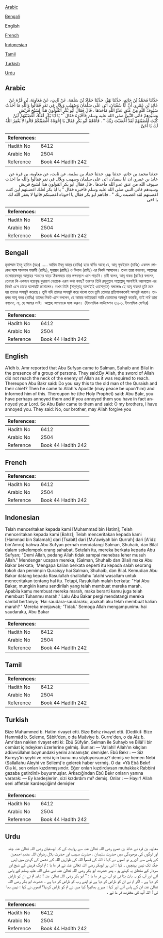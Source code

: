 [Arabic](#arabic)

[Bengali](#bengali)

[English](#english)

[French](#french)

[Indonesian](#indonesian)

[Tamil](#tamil)

[Turkish](#turkish)

[Urdu](#urdu)

## Arabic


<div dir="rtl" lang="ar" style={{fontSize:'larger',backgroundColor:'#f8f9fa',padding:20}}>
حَدَّثَنَا مُحَمَّدُ بْنُ حَاتِمٍ، حَدَّثَنَا بَهْزٌ، حَدَّثَنَا حَمَّادُ بْنُ سَلَمَةَ، عَنْ ثَابِتٍ، عَنْ مُعَاوِيَةَ، بْنِ قُرَّةَ عَنْ عَائِذِ بْنِ عَمْرٍو، أَنَّ أَبَا سُفْيَانَ، أَتَى عَلَى سَلْمَانَ وَصُهَيْبٍ وَبِلاَلٍ فِي نَفَرٍ فَقَالُوا وَاللَّهِ مَا أَخَذَتْ سُيُوفُ اللَّهِ مِنْ عُنُقِ عَدُوِّ اللَّهِ مَأْخَذَهَا ‏.‏ قَالَ فَقَالَ أَبُو بَكْرٍ أَتَقُولُونَ هَذَا لِشَيْخِ قُرَيْشٍ وَسَيِّدِهِمْ فَأَتَى النَّبِيَّ صلى الله عليه وسلم فَأَخْبَرَهُ فَقَالَ ‏ "‏ يَا أَبَا بَكْرٍ لَعَلَّكَ أَغْضَبْتَهُمْ لَئِنْ كُنْتَ أَغْضَبْتَهُمْ لَقَدْ أَغْضَبْتَ رَبَّكَ ‏"‏ ‏.‏ فَأَتَاهُمْ أَبُو بَكْرٍ فَقَالَ يَا إِخْوَتَاهْ أَغْضَبْتُكُمْ قَالُوا لاَ يَغْفِرُ اللَّهُ لَكَ يَا أُخَىَّ ‏.‏
</div>
<div style={{backgroundColor:'#f8f9fa',padding:20, marginBottom: 10}}><table> <thead> <tr> <th>References:</th> <th></th> </tr> </thead> <tbody><tr><td>Hadith No</td><td>6412</td></tr><tr><td>Arabic No</td><td>2504</td></tr><tr><td>Reference</td><td>Book 44 Hadith 242</td></tr></tbody></table></div>


<div dir="rtl" lang="ar" style={{fontSize:'larger',backgroundColor:'#f8f9fa',padding:20}}>
حدثنا محمد بن حاتم، حدثنا بهز، حدثنا حماد بن سلمة، عن ثابت، عن معاوية، بن قرة عن عايذ بن عمرو، ان ابا سفيان، اتى على سلمان وصهيب وبلال في نفر فقالوا والله ما اخذت سيوف الله من عنق عدو الله ماخذها . قال فقال ابو بكر اتقولون هذا لشيخ قريش وسيدهم فاتى النبي صلى الله عليه وسلم فاخبره فقال " يا ابا بكر لعلك اغضبتهم لين كنت اغضبتهم لقد اغضبت ربك " . فاتاهم ابو بكر فقال يا اخوتاه اغضبتكم قالوا لا يغفر الله لك يا اخى
</div>
<div style={{backgroundColor:'#f8f9fa',padding:20, marginBottom: 10}}><table> <thead> <tr> <th>References:</th> <th></th> </tr> </thead> <tbody><tr><td>Hadith No</td><td>6412</td></tr><tr><td>Arabic No</td><td>2504</td></tr><tr><td>Reference</td><td>Book 44 Hadith 242</td></tr></tbody></table></div>

## Bengali


<div dir="ltr" lang="bn" style={{fontSize:'larger',backgroundColor:'#f8f9fa',padding:20}}>
মুহাম্মাদ ইবনু হাতিম (রহঃ) ..... আয়িয ইবনু আম্‌র (রাযিঃ) হতে বর্ণিত আছে যে, আবূ সুফইয়ান (রাযিঃ) একদল লোকের সঙ্গে সালমান ফারসী (রাযিঃ), সুহায়ব (রাযিঃ) ও বিলাল (রাযিঃ) এর নিকট আসলেন। তখন তারা বললেন, আল্লাহর তলোয়ারসমূহ আল্লাহর শক্ৰদের ঘাড়ে ঠিকসময়ে তার লক্ষ্যস্থলে এসে পড়েনি। রাবী বলেন, আবূ বাকর (রাযিঃ) বললেন, তোমরা কি একজন বয়োবৃদ্ধ কুরায়শ নেতাকে এরূপ কথা বলছ? তারপর তিনি রসূলুল্লাহ সাল্লাল্লাহু আলাইহি ওয়াসাল্লাম এর নিকট এসে তাকে ব্যাপারটি জানালেন। তখন তিনি (সাল্লাল্লাহু আলাইহি ওয়াসাল্লাম) বললেনঃ হে আবূ বাকর! তুমি মনে হয় তাদের অসন্তুষ্ট করেছে। তুমি যদি তাদের অসন্তুষ্ট করে থাকো তবে তুমি তোমার প্রতিপালককেই অসন্তুষ্ট করলে। তারপর আবূ বকর (রাযিঃ) তাদের নিকট এসে বললেন, হে আমার ভাইয়েরা! আমি তোমাদের অসন্তুষ্ট করেছি, তাই না? তারা বললেন, না, হে আমার ভাই। আল্লাহ আপনাকে মাফ করুন। (ইসলামিক ফাউন্ডেশন ৬১৮৬, ইসলামিক সেন্টার)
</div>
<div style={{backgroundColor:'#f8f9fa',padding:20, marginBottom: 10}}><table> <thead> <tr> <th>References:</th> <th></th> </tr> </thead> <tbody><tr><td>Hadith No</td><td>6412</td></tr><tr><td>Arabic No</td><td>2504</td></tr><tr><td>Reference</td><td>Book 44 Hadith 242</td></tr></tbody></table></div>

## English


<div dir="ltr" lang="en" style={{fontSize:'larger',backgroundColor:'#f8f9fa',padding:20}}>
A'idh b. Amr reported that Abu Sufyan came to Salman, Suhaib and Bilal in the presence of a group of persons. They said:By Allah, the sword of Allah did not reach the neck of the enemy of Allah as it was required to reach. Thereupon Abu Bakr said: Do you say this to the old man of the Quraish and their chief? Then he came to Allah's Apostle (may peace be upon'him) and informed him of this. Thereupon he (the Holy Prophet) said: Abu Bakr, you have perhaps annoyed them and if you annoyed them you have in fact annoyed your Lord. So Abu Bakr came to them and said: O my brothers, I have annoyed you. They said: No, our brother, may Allah forgive you
</div>
<div style={{backgroundColor:'#f8f9fa',padding:20, marginBottom: 10}}><table> <thead> <tr> <th>References:</th> <th></th> </tr> </thead> <tbody><tr><td>Hadith No</td><td>6412</td></tr><tr><td>Arabic No</td><td>2504</td></tr><tr><td>Reference</td><td>Book 44 Hadith 242</td></tr></tbody></table></div>

## French


<div dir="ltr" lang="fr" style={{fontSize:'larger',backgroundColor:'#f8f9fa',padding:20}}>

</div>
<div style={{backgroundColor:'#f8f9fa',padding:20, marginBottom: 10}}><table> <thead> <tr> <th>References:</th> <th></th> </tr> </thead> <tbody><tr><td>Hadith No</td><td>6412</td></tr><tr><td>Arabic No</td><td>2504</td></tr><tr><td>Reference</td><td>Book 44 Hadith 242</td></tr></tbody></table></div>

## Indonesian


<div dir="ltr" lang="id" style={{fontSize:'larger',backgroundColor:'#f8f9fa',padding:20}}>
Telah menceritakan kepada kami [Muhammad bin Hatim]; Telah menceritakan kepada kami [Bahz]; Telah menceritakan kepada kami [Hammad bin Salamah] dari [Tsabit] dari [Mu'awiyah bin Qurrah] dari [A'idz bin'Amru] bahwa Abu Sufyan pernah mendatangi Salman, Shuhaib, dan Bilal dalam sekelompok orang sahabat. Setelah itu, mereka berkata kepada Abu Sufyan; "Demi Allah, pedang Allah tidak sampai menebas leher musuh Allah." Mendengar ucapan mereka, (Salman, Shuhaib dan Bilal) maka Abu Bakar berkata; 'Mengapa kalian berkata seperti itu kepada salah seorang tokoh dan pemimpin Quraisyy hai Salman, Shuhaib, dan Bilal. Kemudian Abu Bakar datang kepada Rasulullah shallallahu 'alaihi wasallam untuk menceritakan tentang hal itu. Tetapi, Rasulullah malah berkata: "Hai Abu Bakar, mungkin kamu sendirilah yang telah membuat mereka marah. Apabila kamu membuat mereka marah, maka berarti kamu juga telah membuat Tuhanmu marah." Lalu Abu Bakar pergi mendatangi mereka sambil bertanya; 'Hai saudara-saudaraku, apakah aku telah membuat kalian marah? ' Mereka menjawab; 'Tidak.' Semoga Allah mengampunimu hai saudaraku, Abu Bakar
</div>
<div style={{backgroundColor:'#f8f9fa',padding:20, marginBottom: 10}}><table> <thead> <tr> <th>References:</th> <th></th> </tr> </thead> <tbody><tr><td>Hadith No</td><td>6412</td></tr><tr><td>Arabic No</td><td>2504</td></tr><tr><td>Reference</td><td>Book 44 Hadith 242</td></tr></tbody></table></div>

## Tamil


<div dir="ltr" lang="ta" style={{fontSize:'larger',backgroundColor:'#f8f9fa',padding:20}}>

</div>
<div style={{backgroundColor:'#f8f9fa',padding:20, marginBottom: 10}}><table> <thead> <tr> <th>References:</th> <th></th> </tr> </thead> <tbody><tr><td>Hadith No</td><td>6412</td></tr><tr><td>Arabic No</td><td>2504</td></tr><tr><td>Reference</td><td>Book 44 Hadith 242</td></tr></tbody></table></div>

## Turkish


<div dir="ltr" lang="tr" style={{fontSize:'larger',backgroundColor:'#f8f9fa',padding:20}}>
Bize Muhammed b. Hatim rivayet etti. Bize Behz rivayet etti. (Dediki): Bize Hammâd b. Seleme, Sâbit'den, o da Muâviye b. Gurre'den, o da Aiz b. Amr'dan naklen rivayet etti ki: Ebû Süfyân, Selman ile Suhayb ve Bilâl'i bir cemâat içindeyken üzerlerine gelmiş. Bunlar: — Vallahi! Allah'ın kılıçları adüvvüllahın boynundaki yerini almamıştır, demişler. Ebû Bekr : — Siz Kureyş'in şeyhi ve reisi için bunu mu söylüyorsunuz? demiş ve hemen Nebi (Sallallahu Aleyhi ve Sellem)'e gelerek haber vermiş. O da: «Yâ Ebâ Bekr! Ola ki, sen onları kızdırmışsındır. Eğer onları kızdırdıysan muhakkak Rabbini gazaba getirdin!» buyurmuşlar. Arkacığindan Ebû Bekr onların yanına vararak: — Ey kardeşlerim, sizi kızdırdım mı? demiş. Onlar : — Hayır! Allah seni affetsin kardeşciğim! demişler
</div>
<div style={{backgroundColor:'#f8f9fa',padding:20, marginBottom: 10}}><table> <thead> <tr> <th>References:</th> <th></th> </tr> </thead> <tbody><tr><td>Hadith No</td><td>6412</td></tr><tr><td>Arabic No</td><td>2504</td></tr><tr><td>Reference</td><td>Book 44 Hadith 242</td></tr></tbody></table></div>

## Urdu


<div dir="rtl" lang="ur" style={{fontSize:'larger',backgroundColor:'#f8f9fa',padding:20}}>
معاویہ بن قرہ نے عائذ بن عمرو رضی اللہ تعالیٰ عنہ سے روایت کی کہ ابوسفیان رضی اللہ تعالیٰ عنہ چند اور لوگوں کی موجودگی میں حضرت سلیمان ، حضرت صہیب اور حضرت بلال رضوان اللہ عنھم اجمعین کے پاس سے گزرے تو انھوں نے کہا : اللہ کی قسم! اللہ کی تلواریں اللہ کے دشمن کی گردن میں اپنی جگہ تک نہیں پہنچیں ۔ کہا : اس پر ابوبکر رضی اللہ تعالیٰ عنہ نے فر ما یا : تم لوگ قریش کے شیخ اور سردار کے متعلق یہ کہتے ہو ۔ پھر حضرت ابو بکر رضی اللہ تعالیٰ عنہ نبی صلی اللہ علیہ وسلم کے پاس آئے اور آپ کو یہ بات بتا ئی تو آپ نے فر ما یا : " ابو بکر رضی اللہ تعالیٰ عنہ ! شاید تم نے ان کو ناراض کر دیا ہے ۔ اگر تم نے ان کو ناراض کر دیا ہے تو اپنے رب کو ناراض کر دیا ہے ۔ حضرت ابو بکر رضی اللہ تعالیٰ عنہ ان کے پاس آئے اور کہا : میرے بھائیو! کیا میں نے تم کو ناراض کردیا؟ انھوں نے کہا : نہیں بھا ئی ! اللہ آپ کی مغفرت فر ما ئے ۔
</div>
<div style={{backgroundColor:'#f8f9fa',padding:20, marginBottom: 10}}><table> <thead> <tr> <th>References:</th> <th></th> </tr> </thead> <tbody><tr><td>Hadith No</td><td>6412</td></tr><tr><td>Arabic No</td><td>2504</td></tr><tr><td>Reference</td><td>Book 44 Hadith 242</td></tr></tbody></table></div>